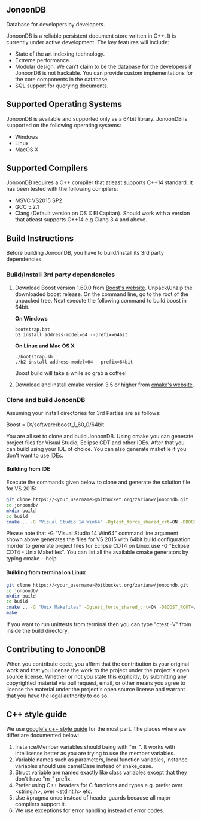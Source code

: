 ## JonoonDB
Database for developers by developers.

JonoonDB is a reliable persistent document store written in C++. It is currently under active development. The key features will include:

* State of the art indexing technology.
* Extreme performance.
* Modular design. We can't claim to be the database for the developers if JonoonDB is not hackable. You can provide custom implementations for the core components in the database.
* SQL support for querying documents.

## Supported Operating Systems
JonoonDB is available and supported only as a 64bit library. JonoonDB is supported on the following operating systems:

* Windows
* Linux
* MacOS X

## Supported Compilers
JonoonDB requires a C++ compiler that atleast supports C++14 standard. It has been tested with the following compilers:

* MSVC VS2015 SP2
* GCC 5.2.1
* Clang (Default version on OS X El Capitan). Should work with a version that atleast supports C++14 e.g Clang 3.4 and above.


## Build Instructions
Before building JonoonDB, you have to build/install its 3rd party dependencies.

### Build/Install 3rd party dependencies
1. Download Boost version 1.60.0 from [Boost's website](http://www.boost.org). Unpack\Unzip the downloaded boost release. On the command line, go to the root of the unpacked tree. Next execute the following command to build boost in 64bit.

   **On Windows**

    ```	
	bootstrap.bat
    b2 install address-model=64 --prefix=64bit	
	```

    **On Linux and Mac OS X**

    ```	
	./bootstrap.sh
    ./b2 install address-model=64 --prefix=64bit
    ```

    Boost build will take a while so grab a coffee!
  
2. Download and install cmake version 3.5 or higher from [cmake's website](http://www.cmake.org/download/). 

### Clone and build JonoonDB
Assuming your install directories for 3rd Parties are as follows:

Boost = D:/software/boost_1_60_0/64bit

You are all set to clone and build JonoonDB. Using cmake you can generate project files for Visual Studio, Eclipse CDT and other IDEs. After that you can build using your IDE of choice. You can also generate makefile if you don't want to use IDEs.

#### Building from IDE
Execute the commands given below to clone and generate the solution file for VS 2015:
```sh
git clone https://<your_username>@bitbucket.org/zarianw/jonoondb.git
cd jonoondb/
mkdir build
cd build
cmake .. -G "Visual Studio 14 Win64" -Dgtest_force_shared_crt=ON -DBOOST_ROOT=D:/software/boost_1_60_0/64bit
```

Please note that -G "Visual Studio 14 Win64" command line argument shown above generates the files for VS 2015 with 64bit build configuration. Inorder to generate project files for Eclipse CDT4 on Linux use -G "Eclipse CDT4 - Unix Makefiles". You can list all the available cmake generators by typing cmake --help.

#### Building from terminal on Linux
```sh
git clone https://<your_username>@bitbucket.org/zarianw/jonoondb.git
cd jonoondb/
mkdir build
cd build
cmake .. -G "Unix Makefiles" -Dgtest_force_shared_crt=ON -DBOOST_ROOT=/path/to/boost
make
```

If you want to run unittests from terminal then you can type "ctest -V" from inside the build directory.

## Contributing to JonoonDB
When you contribute code, you affirm that the contribution is your original work and that you license the work to the project under the project's open source license. Whether or not you state this explicitly, by submitting any copyrighted material via pull request, email, or other means you agree to license the material under the project's open source license and warrant that you have the legal authority to do so.

## C++ style guide 
We use [google's c++ style guide](https://google.github.io/styleguide/cppguide.html) for the most part. The places where we differ are documented below:

1. Instance/Member variables should being with "m_". It works with intellisense better as you are trying to use the member variables.
2. Variable names such as parameters, local function variables, instance variables should use camelCase instead of snake_case.
3. Struct variable are named exactly like class variables except that they don't have "m_" prefix.
4. Prefer using C++ headers for C functions and types e.g. prefer <cstring> over <string.h>, <cstdint> over <stdint.h> etc.
5. Use #pragma once instead of header guards because all major compilers support it.
6. We use exceptions for error handling instead of error codes.